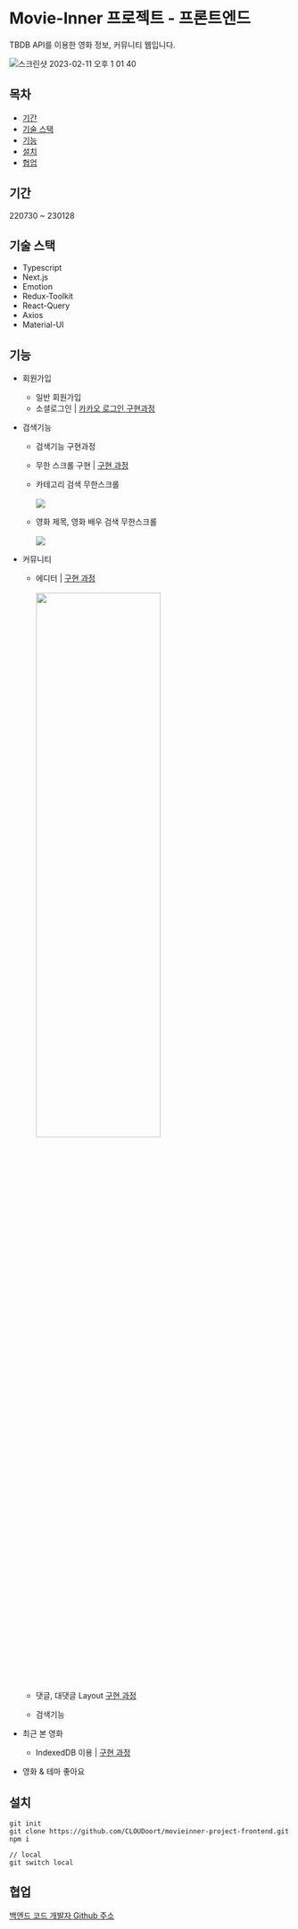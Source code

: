 # Movie-Inner 프로젝트 - 프론트엔드
TBDB API를 이용한 영화 정보, 커뮤니티 웹입니다.
<br />

![스크린샷 2023-02-11 오후 1 01 40](https://user-images.githubusercontent.com/93777385/218238177-18f2fb3f-7e8d-44f3-abc3-fd2c7ddfa814.png)

## 목차

- [기간](#기간)
- [기술 스택](#기술-스택)
- [기능](#기능)
- [설치](#설치)
- [협업](#협업)

## 기간
220730 ~ 230128

## 기술 스택
- Typescript
- Next.js
- Emotion
- Redux-Toolkit
- React-Query
- Axios
- Material-UI

## 기능
- 회원가입
  - 일반 회원가입
  - 소셜로그인 | [카카오 로그인 구현과정](https://velog.io/@cloud_oort/Next.js-%EC%86%8C%EC%85%9C%EB%A1%9C%EA%B7%B8%EC%9D%B8-%EC%B9%B4%EC%B9%B4%EC%98%A4-%EB%A1%9C%EA%B7%B8%EC%9D%B8%EC%9D%84-%EC%A0%95%EB%A7%90-%EC%89%BD%EA%B2%8C-%EA%B5%AC%ED%98%84%EC%9D%B4%EB%9D%BC%EB%8F%84-%ED%95%B4%EB%B3%B4%EA%B3%A0%EC%8B%B6%EB%8B%A4%EB%A9%B4-%ED%95%84%EB%8F%85)
- 검색기능
  - 검색기능 구현과정
  - 무한 스크롤 구현  |  [구현 과정](https://velog.io/@cloud_oort/React-Query-%EA%B3%B5%EB%B6%80-5-%EB%AC%B4%ED%95%9C%EC%8A%A4%ED%81%AC%EB%A1%A4-%EA%B5%AC%ED%98%84%ED%95%98%EA%B8%B0Next.js)
  - 카테고리 검색 무한스크롤 <br/> <br/>
![](https://velog.velcdn.com/images/cloud_oort/post/7681360d-4c56-4832-8680-2f2e5ff4a8a5/image.gif)

  - 영화 제목, 영화 배우 검색 무한스크롤 <br/> <br/>
![](https://velog.velcdn.com/images/cloud_oort/post/69fbf22b-a4b5-492a-980f-bdad964fece3/image.gif)

- 커뮤니티
  - 에디터 | [구현 과정](https://velog.io/@cloud_oort/Next.js-toast-ui-editor-%EC%82%AC%EC%9A%A9%ED%95%98%EA%B8%B0) <br/> <br/>
    <img src="https://user-images.githubusercontent.com/93777385/218240237-fcd97d7e-ef15-405b-a085-8fa2ae8a02cc.png" width="70%" height="50%"/>
  
  - 댓글, 대댓글 Layout [구현 과정](https://velog.io/@cloud_oort/Next.js-%EB%8C%93%EA%B8%80-%EB%8C%80%EB%8C%93%EA%B8%80-%EC%A0%84%EC%B2%B4%EC%A0%81%EC%9D%B8-Layout)
  - 검색기능
- 최근 본 영화 
  - IndexedDB 이용 | [구현 과정](https://velog.io/@cloud_oort/Next.js%EC%97%90%EC%84%9C-indexedDB-%EC%82%AC%EC%9A%A9%ED%95%98%EA%B8%B0)
- 영화 & 테마 좋아요

## 설치
```
git init
git clone https://github.com/CLOUDoort/movieinner-project-frontend.git
npm i

// local 
git switch local

```

## 협업
[백엔드 코드 개발자 Github 주소](https://github.com/HoonDongKang/movieinner-project-backend)

